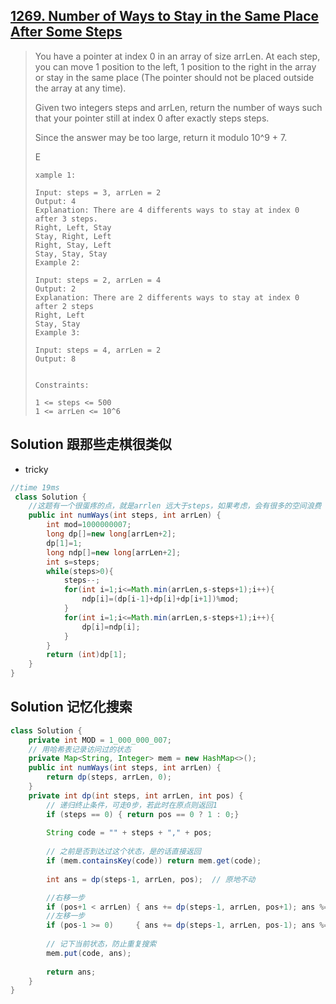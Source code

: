 ## [1269. Number of Ways to Stay in the Same Place After Some Steps](https://leetcode-cn.com/problems/number-of-ways-to-stay-in-the-same-place-after-some-steps/)

> You have a pointer at index 0 in an array of size arrLen. At each step, you can move 1 position to the left, 1 position to the right in the array or stay in the same place  (The pointer should not be placed outside the array at any time).
>
> Given two integers steps and arrLen, return the number of ways such that your pointer still at index 0 after exactly steps steps.
>
> Since the answer may be too large, return it modulo 10^9 + 7.
>
>  
>
> E
>
> ```
> xample 1:
> 
> Input: steps = 3, arrLen = 2
> Output: 4
> Explanation: There are 4 differents ways to stay at index 0 after 3 steps.
> Right, Left, Stay
> Stay, Right, Left
> Right, Stay, Left
> Stay, Stay, Stay
> Example 2:
> 
> Input: steps = 2, arrLen = 4
> Output: 2
> Explanation: There are 2 differents ways to stay at index 0 after 2 steps
> Right, Left
> Stay, Stay
> Example 3:
> 
> Input: steps = 4, arrLen = 2
> Output: 8
> 
> 
> Constraints:
> 
> 1 <= steps <= 500
> 1 <= arrLen <= 10^6
> ```



## Solution 跟那些走棋很类似

* tricky

```java
//time 19ms
 class Solution {
    //这题有一个很蛋疼的点，就是arrlen 远大于steps，如果考虑，会有很多的空间浪费
    public int numWays(int steps, int arrLen) {
        int mod=1000000007;
        long dp[]=new long[arrLen+2];
        dp[1]=1;
        long ndp[]=new long[arrLen+2];
        int s=steps;
        while(steps>0){
            steps--;
            for(int i=1;i<=Math.min(arrLen,s-steps+1);i++){
                ndp[i]=(dp[i-1]+dp[i]+dp[i+1])%mod;
            }
            for(int i=1;i<=Math.min(arrLen,s-steps+1);i++){
                dp[i]=ndp[i];
            }
        }
        return (int)dp[1];
    }
}
```

## Solution 记忆化搜索



```java
class Solution {
    private int MOD = 1_000_000_007;
    // 用哈希表记录访问过的状态
    private Map<String, Integer> mem = new HashMap<>(); 
    public int numWays(int steps, int arrLen) {
        return dp(steps, arrLen, 0);
    }
    private int dp(int steps, int arrLen, int pos) {
        // 递归终止条件，可走0步，若此时在原点则返回1
        if (steps == 0) { return pos == 0 ? 1 : 0;}
        
        String code = "" + steps + "," + pos;
        
        // 之前是否到达过这个状态，是的话直接返回
        if (mem.containsKey(code)) return mem.get(code); 
        
        int ans = dp(steps-1, arrLen, pos);  // 原地不动

        //右移一步
        if (pos+1 < arrLen) { ans += dp(steps-1, arrLen, pos+1); ans %= MOD; }
        //左移一步
        if (pos-1 >= 0)     { ans += dp(steps-1, arrLen, pos-1); ans %= MOD; }
        
        // 记下当前状态，防止重复搜索
        mem.put(code, ans);
        
        return ans;
    }
}

```

